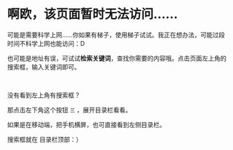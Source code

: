 
# 啊欧，该页面暂时无法访问……

可能是需要科学上网……你如果有梯子，使用梯子试试。我正在想办法，可能过段时间不科学上网也能访问：D

也可能是地址有误，可试试**检索关键词**，查找你需要的内容哦。点击页面左上角的搜索框，输入关键词即可。




<br>

没有看到左上角有搜索框？

那点击左下角这个按钮 `三` ，展开目录栏看看。

如果是在移动端，把手机横屏，也可直接看到左侧目录栏。

搜索框就在 目录栏顶部：）

